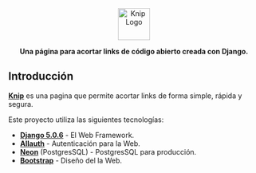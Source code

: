   <div align="center">
  <a href="https://slug.vercel.app">
    <img
      src="https://raw.githubusercontent.com/IntiVazquez/Knip/refs/heads/main/config/static/img/Icon.ico"
      alt="Knip Logo"
      height="64"
    />
  </a>
  <p></p>
  <p>
    <b>
      Una página para acortar links de código abierto creada con Django.
    </b>
  </p>

<p></p>
</div>


## Introducción

[**Knip**](knip.vercel.app) es una pagina que permite acortar links de forma simple, rápida  y segura.

Este proyecto utiliza las siguientes tecnologías:

- [**Django 5.0.6**](https://www.djangoproject.com/) - El Web Framework.
- [**Allauth**](https://docs.allauth.org/en/latest/) -  Autenticación para la Web.
- [**Neon**](https://neon.tech/) (PostgresSQL) - PostgresSQL para producción.
- [**Bootstrap**](https://getbootstrap.com/) - Diseño del la Web.


